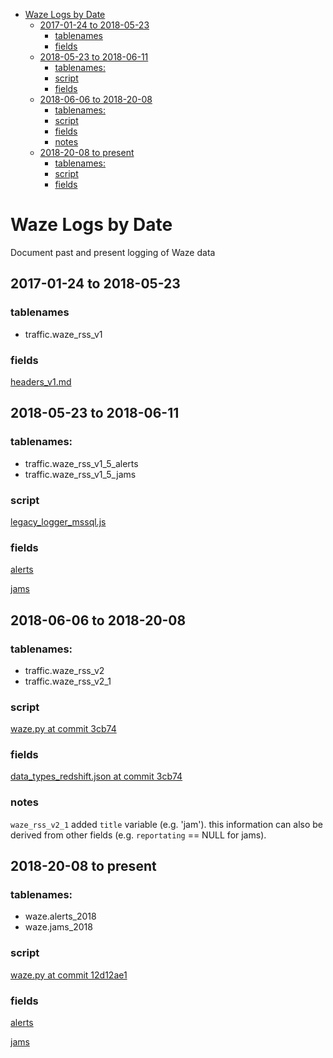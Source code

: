 <!-- MarkdownTOC bracket="round" autolink="true" -->

- [Waze Logs by Date](#waze-logs-by-date)
	- [2017-01-24 to 2018-05-23](#2017-01-24-to-2018-05-23)
		- [tablenames](#tablenames)
		- [fields](#fields)
	- [2018-05-23 to 2018-06-11](#2018-05-23-to-2018-06-11)
		- [tablenames:](#tablenames-1)
		- [script](#script)
		- [fields](#fields-1)
	- [2018-06-06 to 2018-20-08](#2018-06-06-to-2018-20-08)
		- [tablenames:](#tablenames-2)
		- [script](#script-1)
		- [fields](#fields-2)
		- [notes](#notes)
	- [2018-20-08 to present](#2018-20-08-to-present)
		- [tablenames:](#tablenames-3)
		- [script](#script-2)
		- [fields](#fields-3)

<!-- /MarkdownTOC -->

# Waze Logs by Date

Document past and present logging of Waze data

## 2017-01-24 to 2018-05-23

### tablenames 

- traffic.waze_rss_v1 

### fields

[headers_v1.md](headers_v1.md)

## 2018-05-23 to 2018-06-11

### tablenames: 
- traffic.waze_rss_v1_5_alerts  
- traffic.waze_rss_v1_5_jams 

### script

[legacy_logger_mssql.js](legacy_logger_mssql.js)

### fields

[alerts](https://github.com/BayAreaMetro/Data-And-Visualization-Projects/blob/75e6eef7127001d74470fdc232524a8535751a32/aws-lambda-deployments/waze-rss/field_types.md#alerts)

[jams](https://github.com/BayAreaMetro/Data-And-Visualization-Projects/blob/75e6eef7127001d74470fdc232524a8535751a32/aws-lambda-deployments/waze-rss/field_types.md#jams)

## 2018-06-06 to 2018-20-08

### tablenames: 
- traffic.waze_rss_v2 
- traffic.waze_rss_v2_1 

### script

[waze.py at commit 3cb74](https://github.com/BayAreaMetro/Data-And-Visualization-Projects/blob/3cb74ce590a6e55b9ba0b5f51be8e22f29f5277d/aws-lambda-deployments/waze-rss/waze.py)

### fields

[data_types_redshift.json at commit 3cb74](https://github.com/BayAreaMetro/Data-And-Visualization-Projects/blob/3cb74ce590a6e55b9ba0b5f51be8e22f29f5277d/aws-lambda-deployments/waze-rss/data_types_redshift.json)

### notes

`waze_rss_v2_1` added `title` variable (e.g. 'jam'). this information can also be derived from other fields (e.g. `reportating` == NULL for jams). 

## 2018-20-08 to present

### tablenames: 
- waze.alerts_2018 
- waze.jams_2018 

### script

[waze.py at commit 12d12ae1](https://github.com/BayAreaMetro/Data-And-Visualization-Projects/blob/1d12ae1043a29af2a9b6cdc4d00d7420148438a6/aws-lambda-deployments/waze-rss/waze.py)

### fields

[alerts](https://github.com/BayAreaMetro/Data-And-Visualization-Projects/blob/75e6eef7127001d74470fdc232524a8535751a32/aws-lambda-deployments/waze-rss/alerts_data_types.json)

[jams](https://github.com/BayAreaMetro/Data-And-Visualization-Projects/blob/75e6eef7127001d74470fdc232524a8535751a32/aws-lambda-deployments/waze-rss/jams_data_types.json)

